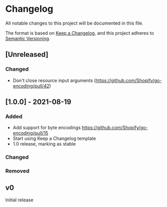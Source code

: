 # Changelog
All notable changes to this project will be documented in this file.

The format is based on [Keep a Changelog](https://keepachangelog.com/en/1.0.0/),
and this project adheres to [Semantic Versioning](https://semver.org/spec/v2.0.0.html).

## [Unreleased]
### Changed
- Don't close resource input arguments (https://github.com/Shopify/go-encoding/pull/42)

## [1.0.0] - 2021-08-19
### Added
- Add support for byte encodings https://github.com/Shopify/go-encoding/pull/15
- Start using Keep a Changelog template
- 1.0 release, marking as stable

### Changed

### Removed

## v0

Initial release
